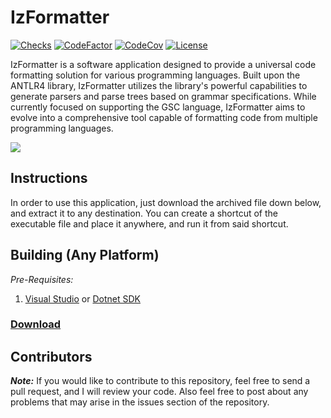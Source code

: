 # IzFormatter

[![Checks](https://img.shields.io/github/checks-status/Iswenzz/IzFormatter/master?logo=github)](https://github.com/Iswenzz/IzFormatter/actions)
[![CodeFactor](https://img.shields.io/codefactor/grade/github/Iswenzz/IzFormatter?label=codefactor&logo=codefactor)](https://www.codefactor.io/repository/github/iswenzz/IzFormatter)
[![CodeCov](https://img.shields.io/codecov/c/github/Iswenzz/IzFormatter?label=codecov&logo=codecov)](https://codecov.io/gh/Iswenzz/IzFormatter)
[![License](https://img.shields.io/github/license/Iswenzz/IzFormatter?color=blue&logo=gitbook&logoColor=white)](https://github.com/Iswenzz/IzFormatter/blob/master/LICENSE)

IzFormatter is a software application designed to provide a universal code formatting solution for various programming languages. Built upon the ANTLR4 library, IzFormatter utilizes the library's powerful capabilities to generate parsers and parse trees based on grammar specifications. While currently focused on supporting the GSC language, IzFormatter aims to evolve into a comprehensive tool capable of formatting code from multiple programming languages.

![](https://i.imgur.com/Aw20BzZ.png)

## Instructions

In order to use this application, just download the archived file down below, and extract it to any destination.
You can create a shortcut of the executable file and place it anywhere, and run it from said shortcut.

## Building (Any Platform)

_Pre-Requisites:_
1. [Visual Studio](https://visualstudio.microsoft.com/) or [Dotnet SDK](https://dotnet.microsoft.com/download)

### [Download](https://github.com/Iswenzz/IzFormatter/releases)

## Contributors

***Note:*** If you would like to contribute to this repository, feel free to send a pull request, and I will review your code.
Also feel free to post about any problems that may arise in the issues section of the repository.
